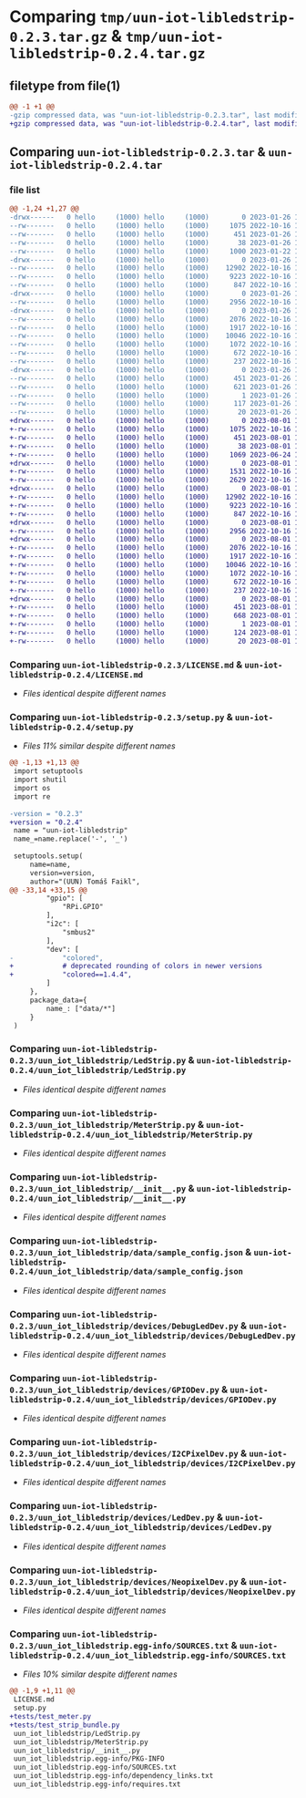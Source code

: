 # Comparing `tmp/uun-iot-libledstrip-0.2.3.tar.gz` & `tmp/uun-iot-libledstrip-0.2.4.tar.gz`

## filetype from file(1)

```diff
@@ -1 +1 @@
-gzip compressed data, was "uun-iot-libledstrip-0.2.3.tar", last modified: Thu Jan 26 11:24:53 2023, max compression
+gzip compressed data, was "uun-iot-libledstrip-0.2.4.tar", last modified: Tue Aug  1 11:29:18 2023, max compression
```

## Comparing `uun-iot-libledstrip-0.2.3.tar` & `uun-iot-libledstrip-0.2.4.tar`

### file list

```diff
@@ -1,24 +1,27 @@
-drwx------   0 hello     (1000) hello     (1000)        0 2023-01-26 11:24:53.908441 uun-iot-libledstrip-0.2.3/
--rw-------   0 hello     (1000) hello     (1000)     1075 2022-10-16 10:02:57.000000 uun-iot-libledstrip-0.2.3/LICENSE.md
--rw-------   0 hello     (1000) hello     (1000)      451 2023-01-26 11:24:53.908441 uun-iot-libledstrip-0.2.3/PKG-INFO
--rw-------   0 hello     (1000) hello     (1000)       38 2023-01-26 11:24:53.908441 uun-iot-libledstrip-0.2.3/setup.cfg
--rw-------   0 hello     (1000) hello     (1000)     1000 2023-01-22 14:50:38.000000 uun-iot-libledstrip-0.2.3/setup.py
-drwx------   0 hello     (1000) hello     (1000)        0 2023-01-26 11:24:53.905108 uun-iot-libledstrip-0.2.3/uun_iot_libledstrip/
--rw-------   0 hello     (1000) hello     (1000)    12902 2022-10-16 10:02:58.000000 uun-iot-libledstrip-0.2.3/uun_iot_libledstrip/LedStrip.py
--rw-------   0 hello     (1000) hello     (1000)     9223 2022-10-16 10:02:58.000000 uun-iot-libledstrip-0.2.3/uun_iot_libledstrip/MeterStrip.py
--rw-------   0 hello     (1000) hello     (1000)      847 2022-10-16 10:02:58.000000 uun-iot-libledstrip-0.2.3/uun_iot_libledstrip/__init__.py
-drwx------   0 hello     (1000) hello     (1000)        0 2023-01-26 11:24:53.905108 uun-iot-libledstrip-0.2.3/uun_iot_libledstrip/data/
--rw-------   0 hello     (1000) hello     (1000)     2956 2022-10-16 10:02:58.000000 uun-iot-libledstrip-0.2.3/uun_iot_libledstrip/data/sample_config.json
-drwx------   0 hello     (1000) hello     (1000)        0 2023-01-26 11:24:53.908441 uun-iot-libledstrip-0.2.3/uun_iot_libledstrip/devices/
--rw-------   0 hello     (1000) hello     (1000)     2076 2022-10-16 10:02:58.000000 uun-iot-libledstrip-0.2.3/uun_iot_libledstrip/devices/DebugLedDev.py
--rw-------   0 hello     (1000) hello     (1000)     1917 2022-10-16 10:02:58.000000 uun-iot-libledstrip-0.2.3/uun_iot_libledstrip/devices/GPIODev.py
--rw-------   0 hello     (1000) hello     (1000)    10046 2022-10-16 10:02:58.000000 uun-iot-libledstrip-0.2.3/uun_iot_libledstrip/devices/I2CPixelDev.py
--rw-------   0 hello     (1000) hello     (1000)     1072 2022-10-16 10:02:58.000000 uun-iot-libledstrip-0.2.3/uun_iot_libledstrip/devices/LedDev.py
--rw-------   0 hello     (1000) hello     (1000)      672 2022-10-16 10:02:58.000000 uun-iot-libledstrip-0.2.3/uun_iot_libledstrip/devices/NeopixelDev.py
--rw-------   0 hello     (1000) hello     (1000)      237 2022-10-16 10:02:58.000000 uun-iot-libledstrip-0.2.3/uun_iot_libledstrip/devices/__init__.py
-drwx------   0 hello     (1000) hello     (1000)        0 2023-01-26 11:24:53.905108 uun-iot-libledstrip-0.2.3/uun_iot_libledstrip.egg-info/
--rw-------   0 hello     (1000) hello     (1000)      451 2023-01-26 11:24:53.000000 uun-iot-libledstrip-0.2.3/uun_iot_libledstrip.egg-info/PKG-INFO
--rw-------   0 hello     (1000) hello     (1000)      621 2023-01-26 11:24:53.000000 uun-iot-libledstrip-0.2.3/uun_iot_libledstrip.egg-info/SOURCES.txt
--rw-------   0 hello     (1000) hello     (1000)        1 2023-01-26 11:24:53.000000 uun-iot-libledstrip-0.2.3/uun_iot_libledstrip.egg-info/dependency_links.txt
--rw-------   0 hello     (1000) hello     (1000)      117 2023-01-26 11:24:53.000000 uun-iot-libledstrip-0.2.3/uun_iot_libledstrip.egg-info/requires.txt
--rw-------   0 hello     (1000) hello     (1000)       20 2023-01-26 11:24:53.000000 uun-iot-libledstrip-0.2.3/uun_iot_libledstrip.egg-info/top_level.txt
+drwx------   0 hello     (1000) hello     (1000)        0 2023-08-01 11:29:18.542059 uun-iot-libledstrip-0.2.4/
+-rw-------   0 hello     (1000) hello     (1000)     1075 2022-10-16 10:02:57.000000 uun-iot-libledstrip-0.2.4/LICENSE.md
+-rw-------   0 hello     (1000) hello     (1000)      451 2023-08-01 11:29:18.542059 uun-iot-libledstrip-0.2.4/PKG-INFO
+-rw-------   0 hello     (1000) hello     (1000)       38 2023-08-01 11:29:18.542059 uun-iot-libledstrip-0.2.4/setup.cfg
+-rw-------   0 hello     (1000) hello     (1000)     1069 2023-06-24 10:45:48.000000 uun-iot-libledstrip-0.2.4/setup.py
+drwx------   0 hello     (1000) hello     (1000)        0 2023-08-01 11:29:18.538725 uun-iot-libledstrip-0.2.4/tests/
+-rw-------   0 hello     (1000) hello     (1000)     1531 2022-10-16 10:02:58.000000 uun-iot-libledstrip-0.2.4/tests/test_meter.py
+-rw-------   0 hello     (1000) hello     (1000)     2629 2022-10-16 10:02:58.000000 uun-iot-libledstrip-0.2.4/tests/test_strip_bundle.py
+drwx------   0 hello     (1000) hello     (1000)        0 2023-08-01 11:29:18.538725 uun-iot-libledstrip-0.2.4/uun_iot_libledstrip/
+-rw-------   0 hello     (1000) hello     (1000)    12902 2022-10-16 10:02:58.000000 uun-iot-libledstrip-0.2.4/uun_iot_libledstrip/LedStrip.py
+-rw-------   0 hello     (1000) hello     (1000)     9223 2022-10-16 10:02:58.000000 uun-iot-libledstrip-0.2.4/uun_iot_libledstrip/MeterStrip.py
+-rw-------   0 hello     (1000) hello     (1000)      847 2022-10-16 10:02:58.000000 uun-iot-libledstrip-0.2.4/uun_iot_libledstrip/__init__.py
+drwx------   0 hello     (1000) hello     (1000)        0 2023-08-01 11:29:18.538725 uun-iot-libledstrip-0.2.4/uun_iot_libledstrip/data/
+-rw-------   0 hello     (1000) hello     (1000)     2956 2022-10-16 10:02:58.000000 uun-iot-libledstrip-0.2.4/uun_iot_libledstrip/data/sample_config.json
+drwx------   0 hello     (1000) hello     (1000)        0 2023-08-01 11:29:18.542059 uun-iot-libledstrip-0.2.4/uun_iot_libledstrip/devices/
+-rw-------   0 hello     (1000) hello     (1000)     2076 2022-10-16 10:02:58.000000 uun-iot-libledstrip-0.2.4/uun_iot_libledstrip/devices/DebugLedDev.py
+-rw-------   0 hello     (1000) hello     (1000)     1917 2022-10-16 10:02:58.000000 uun-iot-libledstrip-0.2.4/uun_iot_libledstrip/devices/GPIODev.py
+-rw-------   0 hello     (1000) hello     (1000)    10046 2022-10-16 10:02:58.000000 uun-iot-libledstrip-0.2.4/uun_iot_libledstrip/devices/I2CPixelDev.py
+-rw-------   0 hello     (1000) hello     (1000)     1072 2022-10-16 10:02:58.000000 uun-iot-libledstrip-0.2.4/uun_iot_libledstrip/devices/LedDev.py
+-rw-------   0 hello     (1000) hello     (1000)      672 2022-10-16 10:02:58.000000 uun-iot-libledstrip-0.2.4/uun_iot_libledstrip/devices/NeopixelDev.py
+-rw-------   0 hello     (1000) hello     (1000)      237 2022-10-16 10:02:58.000000 uun-iot-libledstrip-0.2.4/uun_iot_libledstrip/devices/__init__.py
+drwx------   0 hello     (1000) hello     (1000)        0 2023-08-01 11:29:18.538725 uun-iot-libledstrip-0.2.4/uun_iot_libledstrip.egg-info/
+-rw-------   0 hello     (1000) hello     (1000)      451 2023-08-01 11:29:18.000000 uun-iot-libledstrip-0.2.4/uun_iot_libledstrip.egg-info/PKG-INFO
+-rw-------   0 hello     (1000) hello     (1000)      668 2023-08-01 11:29:18.000000 uun-iot-libledstrip-0.2.4/uun_iot_libledstrip.egg-info/SOURCES.txt
+-rw-------   0 hello     (1000) hello     (1000)        1 2023-08-01 11:29:18.000000 uun-iot-libledstrip-0.2.4/uun_iot_libledstrip.egg-info/dependency_links.txt
+-rw-------   0 hello     (1000) hello     (1000)      124 2023-08-01 11:29:18.000000 uun-iot-libledstrip-0.2.4/uun_iot_libledstrip.egg-info/requires.txt
+-rw-------   0 hello     (1000) hello     (1000)       20 2023-08-01 11:29:18.000000 uun-iot-libledstrip-0.2.4/uun_iot_libledstrip.egg-info/top_level.txt
```

### Comparing `uun-iot-libledstrip-0.2.3/LICENSE.md` & `uun-iot-libledstrip-0.2.4/LICENSE.md`

 * *Files identical despite different names*

### Comparing `uun-iot-libledstrip-0.2.3/setup.py` & `uun-iot-libledstrip-0.2.4/setup.py`

 * *Files 11% similar despite different names*

```diff
@@ -1,13 +1,13 @@
 import setuptools
 import shutil
 import os
 import re
 
-version = "0.2.3"
+version = "0.2.4"
 name = "uun-iot-libledstrip"
 name_=name.replace('-', '_')
 
 setuptools.setup(
     name=name,
     version=version,
     author="(UUN) Tomáš Faikl",
@@ -33,14 +33,15 @@
         "gpio": [
             "RPi.GPIO"
         ],
         "i2c": [
             "smbus2"
         ],
         "dev": [
-            "colored",
+            # deprecated rounding of colors in newer versions
+            "colored==1.4.4",
         ]
     },
     package_data={
         name_: ["data/*"]
     }
 )
```

### Comparing `uun-iot-libledstrip-0.2.3/uun_iot_libledstrip/LedStrip.py` & `uun-iot-libledstrip-0.2.4/uun_iot_libledstrip/LedStrip.py`

 * *Files identical despite different names*

### Comparing `uun-iot-libledstrip-0.2.3/uun_iot_libledstrip/MeterStrip.py` & `uun-iot-libledstrip-0.2.4/uun_iot_libledstrip/MeterStrip.py`

 * *Files identical despite different names*

### Comparing `uun-iot-libledstrip-0.2.3/uun_iot_libledstrip/__init__.py` & `uun-iot-libledstrip-0.2.4/uun_iot_libledstrip/__init__.py`

 * *Files identical despite different names*

### Comparing `uun-iot-libledstrip-0.2.3/uun_iot_libledstrip/data/sample_config.json` & `uun-iot-libledstrip-0.2.4/uun_iot_libledstrip/data/sample_config.json`

 * *Files identical despite different names*

### Comparing `uun-iot-libledstrip-0.2.3/uun_iot_libledstrip/devices/DebugLedDev.py` & `uun-iot-libledstrip-0.2.4/uun_iot_libledstrip/devices/DebugLedDev.py`

 * *Files identical despite different names*

### Comparing `uun-iot-libledstrip-0.2.3/uun_iot_libledstrip/devices/GPIODev.py` & `uun-iot-libledstrip-0.2.4/uun_iot_libledstrip/devices/GPIODev.py`

 * *Files identical despite different names*

### Comparing `uun-iot-libledstrip-0.2.3/uun_iot_libledstrip/devices/I2CPixelDev.py` & `uun-iot-libledstrip-0.2.4/uun_iot_libledstrip/devices/I2CPixelDev.py`

 * *Files identical despite different names*

### Comparing `uun-iot-libledstrip-0.2.3/uun_iot_libledstrip/devices/LedDev.py` & `uun-iot-libledstrip-0.2.4/uun_iot_libledstrip/devices/LedDev.py`

 * *Files identical despite different names*

### Comparing `uun-iot-libledstrip-0.2.3/uun_iot_libledstrip/devices/NeopixelDev.py` & `uun-iot-libledstrip-0.2.4/uun_iot_libledstrip/devices/NeopixelDev.py`

 * *Files identical despite different names*

### Comparing `uun-iot-libledstrip-0.2.3/uun_iot_libledstrip.egg-info/SOURCES.txt` & `uun-iot-libledstrip-0.2.4/uun_iot_libledstrip.egg-info/SOURCES.txt`

 * *Files 10% similar despite different names*

```diff
@@ -1,9 +1,11 @@
 LICENSE.md
 setup.py
+tests/test_meter.py
+tests/test_strip_bundle.py
 uun_iot_libledstrip/LedStrip.py
 uun_iot_libledstrip/MeterStrip.py
 uun_iot_libledstrip/__init__.py
 uun_iot_libledstrip.egg-info/PKG-INFO
 uun_iot_libledstrip.egg-info/SOURCES.txt
 uun_iot_libledstrip.egg-info/dependency_links.txt
 uun_iot_libledstrip.egg-info/requires.txt
```

